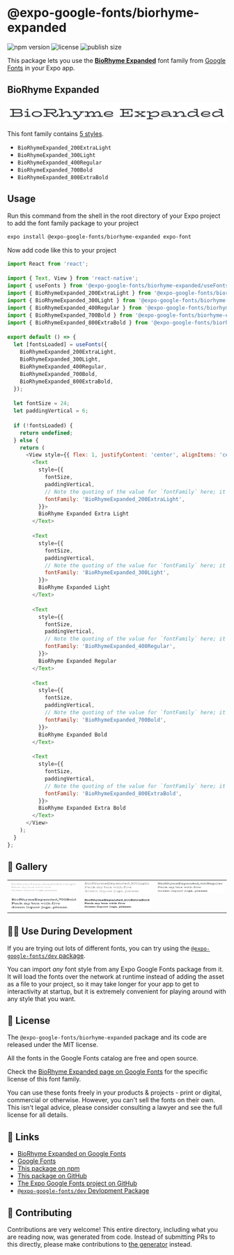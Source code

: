 # @expo-google-fonts/biorhyme-expanded

![npm version](https://flat.badgen.net/npm/v/@expo-google-fonts/biorhyme-expanded)
![license](https://flat.badgen.net/github/license/expo/google-fonts)
![publish size](https://flat.badgen.net/packagephobia/install/@expo-google-fonts/biorhyme-expanded)

This package lets you use the [**BioRhyme Expanded**](https://fonts.google.com/specimen/BioRhyme+Expanded) font family from [Google Fonts](https://fonts.google.com/) in your Expo app.

## BioRhyme Expanded

![BioRhyme Expanded](./font-family.png)

This font family contains [5 styles](#-gallery).

- `BioRhymeExpanded_200ExtraLight`
- `BioRhymeExpanded_300Light`
- `BioRhymeExpanded_400Regular`
- `BioRhymeExpanded_700Bold`
- `BioRhymeExpanded_800ExtraBold`

## Usage

Run this command from the shell in the root directory of your Expo project to add the font family package to your project
```sh
expo install @expo-google-fonts/biorhyme-expanded expo-font
```

Now add code like this to your project
```js
import React from 'react';

import { Text, View } from 'react-native';
import { useFonts } from '@expo-google-fonts/biorhyme-expanded/useFonts';
import { BioRhymeExpanded_200ExtraLight } from '@expo-google-fonts/biorhyme-expanded/200ExtraLight';
import { BioRhymeExpanded_300Light } from '@expo-google-fonts/biorhyme-expanded/300Light';
import { BioRhymeExpanded_400Regular } from '@expo-google-fonts/biorhyme-expanded/400Regular';
import { BioRhymeExpanded_700Bold } from '@expo-google-fonts/biorhyme-expanded/700Bold';
import { BioRhymeExpanded_800ExtraBold } from '@expo-google-fonts/biorhyme-expanded/800ExtraBold';

export default () => {
  let [fontsLoaded] = useFonts({
    BioRhymeExpanded_200ExtraLight,
    BioRhymeExpanded_300Light,
    BioRhymeExpanded_400Regular,
    BioRhymeExpanded_700Bold,
    BioRhymeExpanded_800ExtraBold,
  });

  let fontSize = 24;
  let paddingVertical = 6;

  if (!fontsLoaded) {
    return undefined;
  } else {
    return (
      <View style={{ flex: 1, justifyContent: 'center', alignItems: 'center' }}>
        <Text
          style={{
            fontSize,
            paddingVertical,
            // Note the quoting of the value for `fontFamily` here; it expects a string!
            fontFamily: 'BioRhymeExpanded_200ExtraLight',
          }}>
          BioRhyme Expanded Extra Light
        </Text>

        <Text
          style={{
            fontSize,
            paddingVertical,
            // Note the quoting of the value for `fontFamily` here; it expects a string!
            fontFamily: 'BioRhymeExpanded_300Light',
          }}>
          BioRhyme Expanded Light
        </Text>

        <Text
          style={{
            fontSize,
            paddingVertical,
            // Note the quoting of the value for `fontFamily` here; it expects a string!
            fontFamily: 'BioRhymeExpanded_400Regular',
          }}>
          BioRhyme Expanded Regular
        </Text>

        <Text
          style={{
            fontSize,
            paddingVertical,
            // Note the quoting of the value for `fontFamily` here; it expects a string!
            fontFamily: 'BioRhymeExpanded_700Bold',
          }}>
          BioRhyme Expanded Bold
        </Text>

        <Text
          style={{
            fontSize,
            paddingVertical,
            // Note the quoting of the value for `fontFamily` here; it expects a string!
            fontFamily: 'BioRhymeExpanded_800ExtraBold',
          }}>
          BioRhyme Expanded Extra Bold
        </Text>
      </View>
    );
  }
};

```

## 🔡 Gallery


||||
|-|-|-|
|![BioRhymeExpanded_200ExtraLight](.//200ExtraLight/BioRhymeExpanded_200ExtraLight.ttf.png)|![BioRhymeExpanded_300Light](.//300Light/BioRhymeExpanded_300Light.ttf.png)|![BioRhymeExpanded_400Regular](.//400Regular/BioRhymeExpanded_400Regular.ttf.png)||
|![BioRhymeExpanded_700Bold](.//700Bold/BioRhymeExpanded_700Bold.ttf.png)|![BioRhymeExpanded_800ExtraBold](.//800ExtraBold/BioRhymeExpanded_800ExtraBold.ttf.png)|||


## 👩‍💻 Use During Development

If you are trying out lots of different fonts, you can try using the [`@expo-google-fonts/dev` package](https://github.com/expo/google-fonts/tree/master/font-packages/dev#readme).

You can import *any* font style from any Expo Google Fonts package from it. It will load the fonts
over the network at runtime instead of adding the asset as a file to your project, so it may take longer
for your app to get to interactivity at startup, but it is extremely convenient
for playing around with any style that you want.

## 📖 License

The `@expo-google-fonts/biorhyme-expanded` package and its code are released under the MIT license.

All the fonts in the Google Fonts catalog are free and open source.

Check the [BioRhyme Expanded page on Google Fonts](https://fonts.google.com/specimen/BioRhyme+Expanded) for the specific license of this font family.

You can use these fonts freely in your products & projects - print or digital, commercial or otherwise. However, you can't sell the fonts on their own. This isn't legal advice, please consider consulting a lawyer and see the full license for all details.

## 🔗 Links

- [BioRhyme Expanded on Google Fonts](https://fonts.google.com/specimen/BioRhyme+Expanded)
- [Google Fonts](https://fonts.google.com/)
- [This package on npm](https://www.npmjs.com/package/@expo-google-fonts/biorhyme-expanded)
- [This package on GitHub](https://github.com/expo/google-fonts/tree/master/font-packages/biorhyme-expanded)
- [The Expo Google Fonts project on GitHub](https://github.com/expo/google-fonts)
- [`@expo-google-fonts/dev` Devlopment Package](https://github.com/expo/google-fonts/tree/master/font-packages/dev)

## 🤝 Contributing

Contributions are very welcome! This entire directory, including what you are reading now, was generated from code. Instead of submitting PRs to this directly, please make contributions to [the generator](https://github.com/expo/google-fonts/tree/master/packages/generator) instead.
